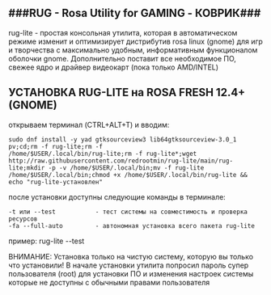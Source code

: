 
###RUG - Rosa Utility for GAMING - КОВРИК###
-----------
rug-lite - простая консольная утилита, которая в автоматическом режиме изменит и оптимизирует дистрибутив rosa linux (gnome) для игр и творчества с максимально удобным, информативным функционалом оболочки gnome. Дополнительно поставит все необходимое ПО, свежее ядро и драйвер видеокарт (пока только AMD/INTEL)


УСТАНОВКА RUG-LITE на ROSA FRESH 12.4+ (GNOME)
-----------

открываем терминал (CTRL+ALT+T) и вводим:
```
sudo dnf install -y yad gtksourceview3 lib64gtksourceview-3.0_1 pv;cd;rm -f rug-lite;rm -f
/home/$USER/.local/bin/rug-lite;rm -f rug-lite*;wget http://raw.githubusercontent.com/redrootmin/rug-lite/main/rug-lite;mkdir -p -v /home/$USER/.local/bin;mv -f rug-lite /home/$USER/.local/bin;chmod +x /home/$USER/.local/bin/rug-lite && echo "rug-lite-установлен"
```

после установки доступны следующие команды в терминале:
```
-t или --test           - тест системы на совместимость и проверка ресурсов
-fa --full-auto         - автономная установка всего пакета rug-lite
```
пример: 
rug-lite --test

ВНИМАНИЕ: Установка только на чистую систему, которую вы только что установили! В начале установки утилита попросил пароль супер пользователя (root) для установки ПО и изменения настроек системы которые не доступны с обычными правами пользователя